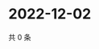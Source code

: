 # 2022-12-02

共 0 条

<!-- BEGIN WEIBO -->
<!-- 最后更新时间 Fri Dec 02 2022 00:22:00 GMT+0800 (China Standard Time) -->

<!-- END WEIBO -->
